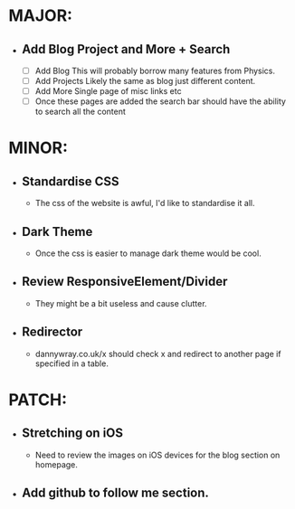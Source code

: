 # MAJOR:

* ## Add Blog Project and More + Search
    - [ ] Add Blog
        This will probably borrow many features from Physics.
    - [ ] Add Projects
        Likely the same as blog just different content.
    - [ ] Add More
        Single page of misc links etc
    - [ ] Once these pages are added the search bar should have the ability to search all the content

# MINOR:

* ## Standardise CSS
    * The css of the website is awful, I'd like to standardise it all.

* ## Dark Theme
    * Once the css is easier to manage dark theme would be cool.

* ## Review ResponsiveElement/Divider
    * They might be a bit useless and cause clutter.

* ## Redirector
    * dannywray.co.uk/x should check x and redirect to another page if specified in a table.


# PATCH:

* ## Stretching on iOS
    * Need to review the images on iOS devices for the blog section on homepage.

* ## Add github to follow me section.
